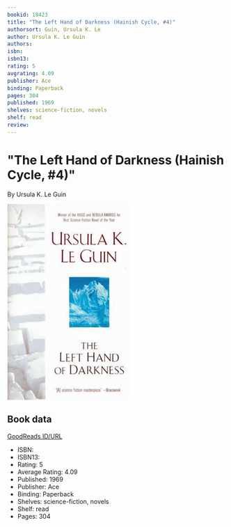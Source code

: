 ```yaml
---
bookid: 18423
title: "The Left Hand of Darkness (Hainish Cycle, #4)"
authorsort: Guin, Ursula K. Le
author: Ursula K. Le Guin
authors: 
isbn: 
isbn13: 
rating: 5
avgrating: 4.09
publisher: Ace
binding: Paperback
pages: 304
published: 1969
shelves: science-fiction, novels
shelf: read
review: 
---
```


# "The Left Hand of Darkness (Hainish Cycle, #4)"

By Ursula K. Le Guin

![](../../assets/bookcovers/1488213612l/18423._SY475_.jpg)

## Book data

[GoodReads ID/URL](https://www.goodreads.com/book/show/18423)

- ISBN: 
- ISBN13: 
- Rating: 5
- Average Rating: 4.09
- Published: 1969
- Publisher: Ace
- Binding: Paperback
- Shelves: science-fiction, novels
- Shelf: read
- Pages: 304

